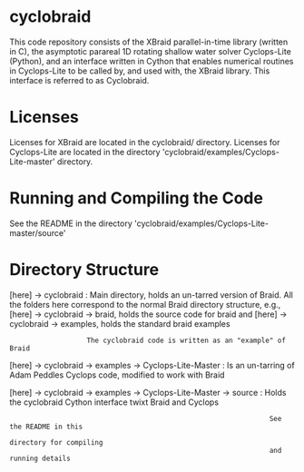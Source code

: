 # cyclobraid
This code repository consists of the XBraid parallel-in-time library (written in C),
the asymptotic parareal 1D rotating shallow water solver Cyclops-Lite (Python), and
an interface written in Cython that enables numerical routines in Cyclops-Lite to
be called by, and used with, the XBraid library. This interface is referred to as
Cyclobraid.


# Licenses
Licenses for XBraid are located in the cyclobraid/ directory. Licenses for
Cyclops-Lite are located in the directory 'cyclobraid/examples/Cyclops-Lite-master'
directory.


# Running and Compiling the Code
See the README in the directory 'cyclobraid/examples/Cyclops-Lite-master/source'


# Directory Structure

[here] -> cyclobraid : Main directory, holds an un-tarred version of Braid.
                       All the folders here correspond to the normal Braid
                       directory structure, e.g.,   
                       [here] -> cyclobraid -> braid, holds the source code for braid
                       and 
                       [here] -> cyclobraid -> examples, holds the standard braid examples

                       The cyclobraid code is written as an "example" of Braid 


[here] -> cyclobraid -> examples -> Cyclops-Lite-Master : Is an un-tarring of Adam Peddles
                                                          Cyclops code, modified to work 
                                                          with Braid


[here] -> cyclobraid -> examples -> Cyclops-Lite-Master -> source : Holds the cyclobraid 
                                                                    Cython interface twixt
                                                                    Braid and Cyclops

                                                                    See the README in this 
                                                                    directory for compiling
                                                                    and running details

